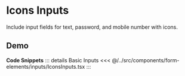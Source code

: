 # Icons Inputs

Include input fields for text, password, and mobile number with icons.

## Demo

<div ref="el" />

<script setup>
import { createElement } from 'react'
import { createRoot } from 'react-dom/client'
import { ref, onMounted } from 'vue'
import IconsInputs from '../../../../src/components/form-elements/inputs/IconsInputs.tsx'

const el = ref()

onMounted(() => {
   const root = createRoot(el.value)
   root.render(createElement(IconsInputs, {}, null))
})
</script>

**Code Snippets**
::: details Basic Inputs
<<< @/../src/components/form-elements/inputs/IconsInputs.tsx
:::
